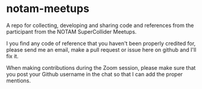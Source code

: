 # notam-meetups
A repo for collecting, developing and sharing code and references from the participant from the NOTAM SuperCollider Meetups.

I you find any code of reference that you haven't been properly credited for, please send me an email, make a pull request or issue here on github and I'll fix it.

When making contributions during the Zoom session, please make sure that you post your Github username in the chat so that I can add the proper mentions.

